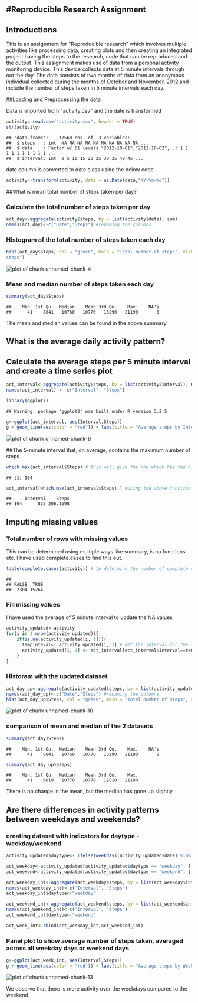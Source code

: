 
#Reproducible Research Assignment
-------------------------------------------

## Introductions
This is an assignment for "Reproducible research" which involves multiple activities like processing data, creating plots and then creating an integrated project having the steps to the research, code that can be reproduced and the output.
This assignment makes use of data from a personal activity monitoring device. This device collects data at 5 minute intervals through out the day. The data consists of two months of data from an anonymous individual collected during the months of October and November, 2012 and include the number of steps taken in 5 minute intervals each day.


##Loading and Preprocessing the data

Data is imported from  "activity.csv" and the date is transformed


```r
activity<-read.csv("activity.csv", header = TRUE)
str(activity)
```

```
## 'data.frame':	17568 obs. of  3 variables:
##  $ steps   : int  NA NA NA NA NA NA NA NA NA NA ...
##  $ date    : Factor w/ 61 levels "2012-10-01","2012-10-02",..: 1 1 1 1 1 1 1 1 1 1 ...
##  $ interval: int  0 5 10 15 20 25 30 35 40 45 ...
```

date column is converted to date class using the below code


```r
activity<-transform(activity, date = as.Date(date,"%Y-%m-%d"))
```


##What is mean total number of steps taken per day?

### Calculate the total number of steps taken per day


```r
act_day<-aggregate(activity$steps, by = list(activity$date), sum)
names(act_day)<-c("Date","Steps") #renaming the columns
```

### Histogram of the total number of steps taken each day


```r
hist(act_day$Steps, col = "green", main = "Total number of steps", xlab = "Number of 
steps")
```

![plot of chunk unnamed-chunk-4](figure/unnamed-chunk-4-1.png)

### Mean and median number of steps taken each day


```r
summary(act_day$Steps)
```

```
##    Min. 1st Qu.  Median    Mean 3rd Qu.    Max.    NA's 
##      41    8841   10760   10770   13290   21190       8
```

The mean and median values can be found in the above summary

## What is the average daily activity pattern?

## Calculate the average steps per 5 minute interval and create a time series plot


```r
act_interval<-aggregate(activity$steps, by = list(activity$interval), mean, na.rm=TRUE)
names(act_interval) <- c("Interval", "Steps")

library(ggplot2)
```

```
## Warning: package 'ggplot2' was built under R version 3.2.5
```

```r
g<-ggplot(act_interval, aes(Interval,Steps))
g + geom_line(aes(color = "red")) + labs(title = "Average steps by Interval")
```

![plot of chunk unnamed-chunk-6](figure/unnamed-chunk-6-1.png)

##The 5-minute interval that, on average, contains the maximum number of steps


```r
which.max(act_interval$Steps) # this will give the row which has the highest average number of steps
```

```
## [1] 104
```

```r
act_interval[which.max(act_interval$Steps),] #using the above function will give the Interval and highest average
```

```
##     Interval    Steps
## 104      835 206.1698
```

## Imputing missing values

### Total number of rows with missing values

This can be determined using multiple ways like summary, is.na functions etc. I have used complete.cases to find this out.


```r
table(complete.cases(activity)) # to determine the number of complete cases
```

```
## 
## FALSE  TRUE 
##  2304 15264
```

### Fill missing values
I have used the average of 5 minute interval to update the NA values


```r
activity_updated<-activity
for(i in 1:nrow(activity_updated)){
    if(is.na(activity_updated[i, 1])){
      tempinteval<- activity_updated[i, 3] # Get the interval for the row with NA
      activity_updated[i, 1] <- act_interval[act_interval$Interval==tempinteval, 2] # Retrieve the average step count for that interval
    }
}
```

### Historam with the updated dataset


```r
act_day_up<-aggregate(activity_updated$steps, by = list(activity_updated$date), sum)
names(act_day_up)<-c("Date","Steps") #renaming the columns
hist(act_day_up$Steps, col = "green", main = "Total number of steps", xlab = "Number of steps")
```

![plot of chunk unnamed-chunk-10](figure/unnamed-chunk-10-1.png)

### comparison of mean and median of the 2 datasets


```r
summary(act_day$Steps)
```

```
##    Min. 1st Qu.  Median    Mean 3rd Qu.    Max.    NA's 
##      41    8841   10760   10770   13290   21190       8
```

```r
summary(act_day_up$Steps)
```

```
##    Min. 1st Qu.  Median    Mean 3rd Qu.    Max. 
##      41    9819   10770   10770   12810   21190
```

There is no change in the mean, but the median has gone up slightly

## Are there differences in activity patterns between weekdays and weekends?

### creating dataset with indicators for daytype - weekday/weekend


```r
activity_updated$daytype<- ifelse(weekdays(activity_updated$date) %in% c("Saturday", "Sunday"), "weekend", "weekday")

act_weekday<-activity_updated[activity_updated$daytype == "weekday", ]
act_weekend<-activity_updated[activity_updated$daytype == "weekend", ]

act_weekday_int<-aggregate(act_weekday$steps, by = list(act_weekday$interval), mean)
names(act_weekday_int)<-c("Interval", "Steps")
act_weekday_int$daytype<-"weekday"

act_weekend_int<-aggregate(act_weekend$steps, by = list(act_weekend$interval), mean)
names(act_weekend_int)<-c("Interval", "Steps")
act_weekend_int$daytype<-"weekend"

act_week_int<-rbind(act_weekday_int,act_weekend_int)
```


### Panel plot to show average number of steps taken, averaged across all weekday days or weekend days 


```r
g<-ggplot(act_week_int, aes(Interval,Steps))
g + geom_line(aes(color = "red")) + labs(title = "Average steps by Weekday/Weekend") + facet_grid(daytype~.)
```

![plot of chunk unnamed-chunk-13](figure/unnamed-chunk-13-1.png)

We observe that there is more activity over the weekdays compared to the weekend.
